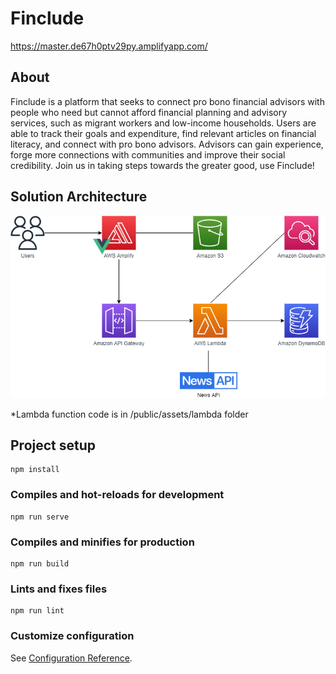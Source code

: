 # Finclude
https://master.de67h0ptv29py.amplifyapp.com/

## About
Finclude is a platform that seeks to connect pro bono financial advisors with people who need but cannot afford financial planning and advisory services, such as migrant workers and low-income households. Users are able to track their goals and expenditure, find relevant articles on financial literacy, and connect with pro bono advisors. Advisors can gain experience, forge more connections with communities and improve their social credibility. Join us in taking steps towards the greater good, use Finclude!

## Solution Architecture
![Alt text](public/assets/archi.png?raw=true "Title")


*Lambda function code is in /public/assets/lambda folder

## Project setup
```
npm install
```

### Compiles and hot-reloads for development
```
npm run serve
```

### Compiles and minifies for production
```
npm run build
```

### Lints and fixes files
```
npm run lint
```

### Customize configuration
See [Configuration Reference](https://cli.vuejs.org/config/).
